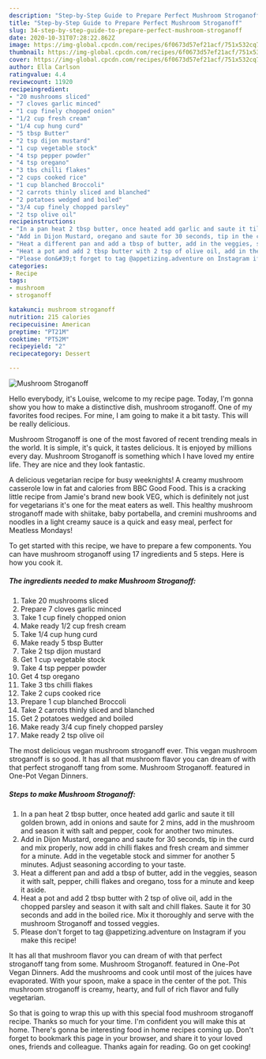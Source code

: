 ```yaml
---
description: "Step-by-Step Guide to Prepare Perfect Mushroom Stroganoff"
title: "Step-by-Step Guide to Prepare Perfect Mushroom Stroganoff"
slug: 34-step-by-step-guide-to-prepare-perfect-mushroom-stroganoff
date: 2020-10-31T07:28:22.862Z
image: https://img-global.cpcdn.com/recipes/6f0673d57ef21acf/751x532cq70/mushroom-stroganoff-recipe-main-photo.jpg
thumbnail: https://img-global.cpcdn.com/recipes/6f0673d57ef21acf/751x532cq70/mushroom-stroganoff-recipe-main-photo.jpg
cover: https://img-global.cpcdn.com/recipes/6f0673d57ef21acf/751x532cq70/mushroom-stroganoff-recipe-main-photo.jpg
author: Ella Carlson
ratingvalue: 4.4
reviewcount: 11920
recipeingredient:
- "20 mushrooms sliced"
- "7 cloves garlic minced"
- "1 cup finely chopped onion"
- "1/2 cup fresh cream"
- "1/4 cup hung curd"
- "5 tbsp Butter"
- "2 tsp dijon mustard"
- "1 cup vegetable stock"
- "4 tsp pepper powder"
- "4 tsp oregano"
- "3 tbs chilli flakes"
- "2 cups cooked rice"
- "1 cup blanched Broccoli"
- "2 carrots thinly sliced and blanched"
- "2 potatoes wedged and boiled"
- "3/4 cup finely chopped parsley"
- "2 tsp olive oil"
recipeinstructions:
- "In a pan heat 2 tbsp butter, once heated add garlic and saute it till golden brown, add in onions and saute for 2 mins, add in the mushroom and season it with salt and pepper, cook for another two minutes."
- "Add in Dijon Mustard, oregano and saute for 30 seconds, tip in the curd and mix properly, now add in chilli flakes and fresh cream and simmer for a minute. Add in the vegetable stock and simmer for another 5 minutes. Adjust seasoning according to your taste."
- "Heat a different pan and add a tbsp of butter, add in the veggies, season it with salt, pepper, chilli flakes and oregano, toss for a minute and keep it aside."
- "Heat a pot and add 2 tbsp butter with 2 tsp of olive oil, add in the chopped parsley and season it with salt and chill flakes. Saute it for 30 seconds and add in the boiled rice. Mix it thoroughly and serve with the mushroom Stroganoff and tossed veggies."
- "Please don&#39;t forget to tag @appetizing.adventure on Instagram if you make this recipe!"
categories:
- Recipe
tags:
- mushroom
- stroganoff

katakunci: mushroom stroganoff 
nutrition: 215 calories
recipecuisine: American
preptime: "PT21M"
cooktime: "PT52M"
recipeyield: "2"
recipecategory: Dessert

---
```



![Mushroom Stroganoff](https://img-global.cpcdn.com/recipes/6f0673d57ef21acf/751x532cq70/mushroom-stroganoff-recipe-main-photo.jpg)

Hello everybody, it's Louise, welcome to my recipe page. Today, I'm gonna show you how to make a distinctive dish, mushroom stroganoff. One of my favorites food recipes. For mine, I am going to make it a bit tasty. This will be really delicious.

Mushroom Stroganoff is one of the most favored of recent trending meals in the world. It is simple, it's quick, it tastes delicious. It is enjoyed by millions every day. Mushroom Stroganoff is something which I have loved my entire life. They are nice and they look fantastic.

A delicious vegetarian recipe for busy weeknights! A creamy mushroom casserole low in fat and calories from BBC Good Food. This is a cracking little recipe from Jamie&#39;s brand new book VEG, which is definitely not just for vegetarians it&#39;s one for the meat eaters as well. This healthy mushroom stroganoff made with shiitake, baby portabella, and cremini mushrooms and noodles in a light creamy sauce is a quick and easy meal, perfect for Meatless Mondays!


To get started with this recipe, we have to prepare a few components. You can have mushroom stroganoff using 17 ingredients and 5 steps. Here is how you cook it.

<!--inarticleads1-->

##### The ingredients needed to make Mushroom Stroganoff:

1. Take 20 mushrooms sliced
1. Prepare 7 cloves garlic minced
1. Take 1 cup finely chopped onion
1. Make ready 1/2 cup fresh cream
1. Take 1/4 cup hung curd
1. Make ready 5 tbsp Butter
1. Take 2 tsp dijon mustard
1. Get 1 cup vegetable stock
1. Take 4 tsp pepper powder
1. Get 4 tsp oregano
1. Take 3 tbs chilli flakes
1. Take 2 cups cooked rice
1. Prepare 1 cup blanched Broccoli
1. Take 2 carrots thinly sliced and blanched
1. Get 2 potatoes wedged and boiled
1. Make ready 3/4 cup finely chopped parsley
1. Make ready 2 tsp olive oil


The most delicious vegan mushroom stroganoff ever. This vegan mushroom stroganoff is so good. It has all that mushroom flavor you can dream of with that perfect stroganoff tang from some. Mushroom Stroganoff. featured in One-Pot Vegan Dinners. 

<!--inarticleads2-->

##### Steps to make Mushroom Stroganoff:

1. In a pan heat 2 tbsp butter, once heated add garlic and saute it till golden brown, add in onions and saute for 2 mins, add in the mushroom and season it with salt and pepper, cook for another two minutes.
1. Add in Dijon Mustard, oregano and saute for 30 seconds, tip in the curd and mix properly, now add in chilli flakes and fresh cream and simmer for a minute. Add in the vegetable stock and simmer for another 5 minutes. Adjust seasoning according to your taste.
1. Heat a different pan and add a tbsp of butter, add in the veggies, season it with salt, pepper, chilli flakes and oregano, toss for a minute and keep it aside.
1. Heat a pot and add 2 tbsp butter with 2 tsp of olive oil, add in the chopped parsley and season it with salt and chill flakes. Saute it for 30 seconds and add in the boiled rice. Mix it thoroughly and serve with the mushroom Stroganoff and tossed veggies.
1. Please don&#39;t forget to tag @appetizing.adventure on Instagram if you make this recipe!


It has all that mushroom flavor you can dream of with that perfect stroganoff tang from some. Mushroom Stroganoff. featured in One-Pot Vegan Dinners. Add the mushrooms and cook until most of the juices have evaporated. With your spoon, make a space in the center of the pot. This mushroom stroganoff is creamy, hearty, and full of rich flavor and fully vegetarian. 

So that is going to wrap this up with this special food mushroom stroganoff recipe. Thanks so much for your time. I'm confident you will make this at home. There's gonna be interesting food in home recipes coming up. Don't forget to bookmark this page in your browser, and share it to your loved ones, friends and colleague. Thanks again for reading. Go on get cooking!
